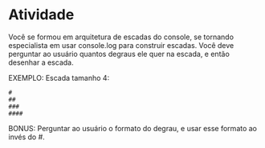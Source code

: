# Atividade

Você se formou em arquitetura de escadas do console, se tornando especialista em usar console.log para construir escadas.
Você deve perguntar ao usuário quantos degraus ele quer na escada, e então desenhar a escada.

EXEMPLO:
Escada tamanho 4:

```
#
##
###
####
```

BONUS: Perguntar ao usuário o formato do degrau, e usar esse formato ao invés do #.
